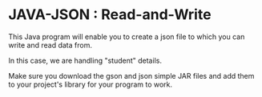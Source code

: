 # JAVA-JSON : Read-and-Write
This Java program will enable you to create a json file 
to which you can write and read data from. 

In this case, we are handling "student" details.

Make sure you download the gson and json simple JAR files 
and add them to your project's library for your program to work.
